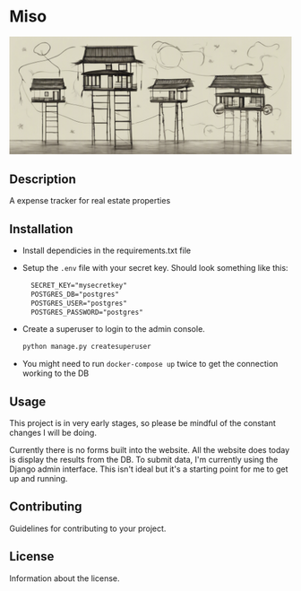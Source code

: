 # Miso

![Banner Image](./842269_Generate%20a%20banner%20image%20for%20a%20website%20for%20its%20bran_xl-1024-v1-0.png)

## Description

A expense tracker for real estate properties

## Installation

* Install dependicies in the requirements.txt file

* Setup the ```.env``` file with your secret key. Should look something like this:

  ```text
    SECRET_KEY="mysecretkey"
    POSTGRES_DB="postgres"
    POSTGRES_USER="postgres"
    POSTGRES_PASSWORD="postgres"
  ```

* Create a superuser to login to the admin console.

  ```python
  python manage.py createsuperuser
  ```

* You might need to run ```docker-compose up``` twice to get the connection working to the DB

## Usage

This project is in very early stages, so please be mindful of the constant changes I will be doing.

Currently there is no forms built into the website. All the website does today is display the results from the DB. To submit data, I'm currently using the Django admin interface. This isn't ideal but it's a starting point for me to get up and running.

## Contributing

Guidelines for contributing to your project.

## License

Information about the license.
